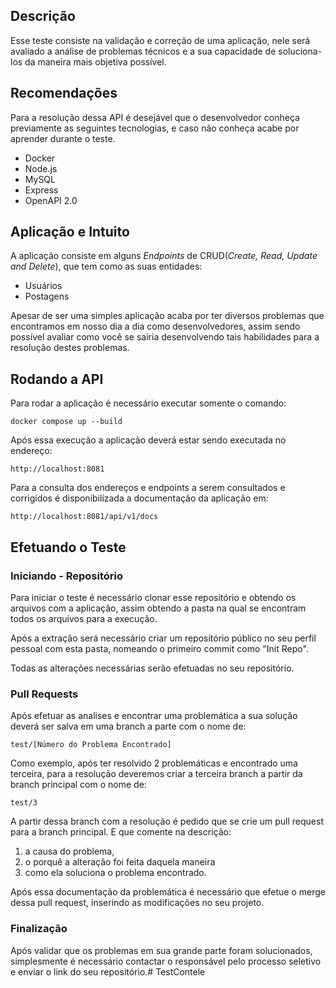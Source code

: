 ## Descrição

Esse teste consiste na validação e correção de uma aplicação, nele será avaliado a análise de problemas técnicos e a sua capacidade de soluciona-los da maneira mais objetiva possível.

## Recomendações

Para a resolução dessa API é desejável que o desenvolvedor conheça previamente as seguintes tecnologias, e caso não conheça acabe por aprender durante o teste.

- Docker
- Node.js
- MySQL
- Express
- OpenAPI 2.0

## Aplicação e Intuito

A aplicação consiste em alguns *Endpoints* de CRUD(*Create, Read, Update and Delete*), que tem como as suas entidades:

- Usuários
- Postagens

Apesar de ser uma simples aplicação acaba por ter diversos problemas que encontramos em nosso dia a dia como desenvolvedores, assim sendo possível avaliar como você se sairia desenvolvendo tais habilidades para a resolução destes problemas.

## Rodando a API

Para rodar a aplicação é necessário executar somente o comando:

```docker
docker compose up --build
```

Após essa execução a aplicação deverá estar sendo executada no endereço:

```docker
http://localhost:8081
```

Para a consulta dos endereços e endpoints a serem consultados e corrigidos é disponibilizada a documentação da aplicação em:

```docker
http://localhost:8081/api/v1/docs
```

## Efetuando o Teste

### Iniciando - Repositório

Para iniciar o teste é necessário clonar esse repositório e obtendo os arquivos com a aplicação, assim obtendo a pasta na qual se encontram todos os arquivos para a execução.

Após a extração será necessário criar um repositório público no seu perfil pessoal com esta pasta, nomeando o primeiro commit como "Init Repo".

Todas as alterações necessárias serão efetuadas no seu repositório.

### Pull Requests

Após efetuar as analises e encontrar uma problemática a sua solução deverá ser salva em uma branch a parte com o nome de:

```docker
test/[Número do Problema Encontrado]
```

Como exemplo, após ter resolvido 2 problemáticas e encontrado uma terceira, para a resolução deveremos criar a terceira branch a partir da branch principal com o nome de:

```docker
test/3
```

A partir dessa branch com a resolução é pedido que se crie um pull request para a branch principal.
E que comente na descrição:
1. a causa do problema, 
2. o porquê a alteração foi feita daquela maneira
3. como ela soluciona o problema encontrado.

Após essa documentação da problemática é necessário que efetue o merge dessa pull request, inserindo as modificações no seu projeto.

### Finalização

Após validar que os problemas em sua grande parte foram solucionados, simplesmente é necessário contactar o responsável pelo processo seletivo e enviar o link do seu repositório.#   T e s t C o n t e l e  
 